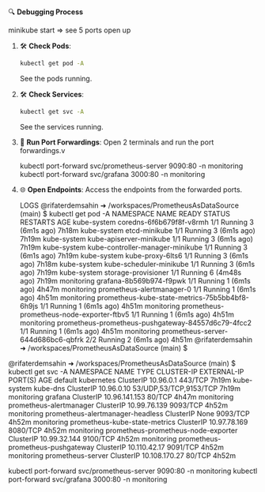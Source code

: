
🔍 **Debugging Process**

minikube start => see 5 ports open up

1. 🛠️ **Check Pods**: 
    ```bash
    kubectl get pod -A
    ```
    See the pods running.

2. 🛠️ **Check Services**: 
    ```bash
    kubectl get svc -A
    ```
    See the services running.

3. 🔄 **Run Port Forwardings**: 
    Open 2 terminals and run the port forwardings.v

    kubectl port-forward svc/prometheus-server 9090:80 -n monitoring
    kubectl port-forward svc/grafana 3000:80 -n monitoring

4. 🌐 **Open Endpoints**: 
    Access the endpoints from the forwarded ports.


    LOGS
@rifaterdemsahin ➜ /workspaces/PrometheusAsDataSource (main) $ kubectl get pod -A
NAMESPACE     NAME                                                 READY   STATUS    RESTARTS        AGE
kube-system   coredns-6f6b679f8f-v8rmh                             1/1     Running   3 (6m1s ago)    7h18m
kube-system   etcd-minikube                                        1/1     Running   3 (6m1s ago)    7h19m
kube-system   kube-apiserver-minikube                              1/1     Running   3 (6m1s ago)    7h19m
kube-system   kube-controller-manager-minikube                     1/1     Running   3 (6m1s ago)    7h19m
kube-system   kube-proxy-6lts6                                     1/1     Running   3 (6m1s ago)    7h18m
kube-system   kube-scheduler-minikube                              1/1     Running   3 (6m1s ago)    7h19m
kube-system   storage-provisioner                                  1/1     Running   6 (4m48s ago)   7h19m
monitoring    grafana-8b569b974-f9pwk                              1/1     Running   1 (6m1s ago)    4h47m
monitoring    prometheus-alertmanager-0                            1/1     Running   1 (6m1s ago)    4h51m
monitoring    prometheus-kube-state-metrics-75b5bb4bf8-6h9js       1/1     Running   1 (6m1s ago)    4h51m
monitoring    prometheus-prometheus-node-exporter-ftbv5            1/1     Running   1 (6m1s ago)    4h51m
monitoring    prometheus-prometheus-pushgateway-84557d6c79-4fcc2   1/1     Running   1 (6m1s ago)    4h51m
monitoring    prometheus-server-644d686bc6-qbfrk                   2/2     Running   2 (6m1s ago)    4h51m
@rifaterdemsahin ➜ /workspaces/PrometheusAsDataSource (main) $ 


@rifaterdemsahin ➜ /workspaces/PrometheusAsDataSource (main) $ kubectl get svc -A
NAMESPACE     NAME                                  TYPE        CLUSTER-IP      EXTERNAL-IP   PORT(S)                  AGE
default       kubernetes                            ClusterIP   10.96.0.1       <none>        443/TCP                  7h19m
kube-system   kube-dns                              ClusterIP   10.96.0.10      <none>        53/UDP,53/TCP,9153/TCP   7h19m
monitoring    grafana                               ClusterIP   10.96.141.153   <none>        80/TCP                   4h47m
monitoring    prometheus-alertmanager               ClusterIP   10.99.76.139    <none>        9093/TCP                 4h52m
monitoring    prometheus-alertmanager-headless      ClusterIP   None            <none>        9093/TCP                 4h52m
monitoring    prometheus-kube-state-metrics         ClusterIP   10.97.78.169    <none>        8080/TCP                 4h52m
monitoring    prometheus-prometheus-node-exporter   ClusterIP   10.99.32.144    <none>        9100/TCP                 4h52m
monitoring    prometheus-prometheus-pushgateway     ClusterIP   10.110.42.17    <none>        9091/TCP                 4h52m
monitoring    prometheus-server                     ClusterIP   10.108.170.27   <none>        80/TCP                   4h52m


kubectl port-forward svc/prometheus-server 9090:80 -n monitoring
kubectl port-forward svc/grafana 3000:80 -n monitoring


